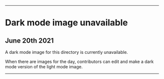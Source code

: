 
***
 
# Dark mode image unavailable

## June 20th 2021

A dark mode image for this directory is currently unavailable.

When there are images for the day, contributors can edit and make a dark mode version of the light mode image.

***
